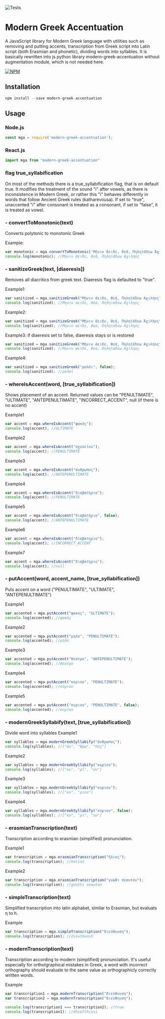 ![Tests](https://github.com/PicusZeus/modern_greek_accentuation_js/actions/workflows/publish.yml/badge.svg)


# Modern Greek Accentuation


A JavaScript library for Modern Greek language with utilities such as removing and putting accents,
transcription from Greek script into Latin script (both Erasmian and phonetic), dividing words into syllables. It is basically rewritten into js python library modern-greek-accentuation without augmentation module, which is not needed here.

[![NPM](https://nodei.co/npm/modern-greek-accentuation.png)](https://nodei.co/npm/modern-greek-accentuation/)

Installation
----------
```javascript
npm install --save modern-greek-accentuation
````

Usage
-----

### Node.js
```javascript
const mga = require('modern-greek-accentuation');
```
### React.js
```javascript
import mga from "modern-greek-accentuation"
```

### flag true_syllabification
On most of the methods there is a true_syllabification flag, that is on default true. It modifies the treatment of the sound "i" after vowels, as there is inconsistence in Modern Greek, or rather this "i" behaves differently in words that follow Ancient Greek rules (katharevousa). If set to "true", unaccented "i" after consonant is treated as a consonant, if set to "false", it is treated as vowel.


### - convertToMonotonic(text)
Converts polytonic to monotonic Greek

Example:
```javascript
var monotonic = mga.convertToMonotonic('Μῆνιν ἄειδε, θεά, Πηληϊάδεω Ἀχιλῆος');
console.log(monotonic); //Μήνιν άειδε, θεά, Πηληϊάδεω Αχιλήος
```

### - sanitizeGreek(text, [diaeresis])
Removes all diacritics from greek text. Diaeresis flag is defaulted to "true".

Example1:
```javascript
var sanitized = mga.sanitizeGreek("Μήνιν άειδε, θεά, Πηληϊάδεω Αχιλήος");
console.log(sanitized); //Μηνιν αειδε, θεα, Πηληιαδεω Αχιληος
```

Example2:
```javascript
var sanitized = mga.sanitizeGreek("Μῆνιν ἄειδε, θεά, Πηληϊάδεω Ἀχιλῆος");
console.log(sanitized); //Μηνιν αειδε, θεα, Πηληιαδεω Αχιληος
```

Example3:
if diaeresis set to false, diaeresis stays or is restored
```javascript
var sanitized = mga.sanitizeGreek("Μήνιν άειδε, θεά, Πηληϊάδεω Αχιλήος", false);
console.log(sanitized); //Μηνιν αειδε, θεα, Πηληϊαδεω Αχιληος
```

Example4:
```javascript
var sanitized = mga.sanitizeGreek("ρολόι", false);
console.log(sanitized); //ρολοϊ
```


### - whereIsAccent(word, [true_syllabification])
Shows placement of an accent. Returned values can be "PENULTIMATE", "ULTIMATE", "ANTEPENULTIMATE", "INCORRECT_ACCENT", null (if there is no accent)

Example1
```javascript
var accent = mga.whereIsAccent("φακός");
console.log(accent); //ULTIMATE
```

Example2
```javascript
var accent = mga.whereIsAccent("σχολείου");
console.log(accent); //PENULTIMATE
```

Example3
```javascript
var accent = mga.whereIsAccent("άνθρωπος");
console.log(accent); //ANTEPENULTIMATE
```

Example4
```javascript
var accent = mga.whereIsAccent("διαβατήριο");
console.log(accent); //PENULTIMATE
```

Example5
```javascript
var accent = mga.whereIsAccent("διαβατήριο", false);
console.log(accent); //ANTEPENULTIMATE
```

Example6
```javascript
var accent = mga.whereIsAccent("δίαβατηριο");
console.log(accent); //INCORRECT_ACCENT
```

Example7
```javascript
var accent = mga.whereIsAccent("διαβατηριο");
console.log(accent); //null
```

### - putAccent(word, accent_name, [true_syllabification])
Puts accent on a word ("PENULTIMATE", "ULTIMATE", "ANTEPENULTIMATE")

Example1
```javascript
var accented = mga.putAccent("φακος", "ULTIMATE");
console.log(accented); //φακός
```

Example2
```javascript
var accented = mga.putAccent("μηλο", "PENULTIMATE");
console.log(accented); //μήλο
```

Example3
```javascript
var accented = mga.putAccent("θεατρο", "ANTEPENULTIMATE");
console.log(accented); //θέατρο
```

Example4
```javascript
var accented = mga.putAccent("κυριου", "PENULTIMATE");
console.log(accented); //κύριου
```

Example5
```javascript
var accented = mga.putAccent("κυριου", "PENULTIMATE", false);
console.log(accented); //κυρίου
```

### - modernGreekSyllabify(text, [true_syllabification])
Divide word into syllables
Example1
```javascript
var syllables = mga.modernGreekSyllabify("άνθρωπος");
console.log(syllables); //["άν", "θρω", "πος"]
```

Example2
```javascript
var syllables = mga.modernGreekSyllabify("κυρίου");
console.log(syllables); //["κυ", "ρί", "ου"]
```

Example3
```javascript
var syllables = mga.modernGreekSyllabify("κυριου");
console.log(syllables); //["κυ", "ριου"]
```

Example4
```javascript
var syllables = mga.modernGreekSyllabify("κυριου", false);
console.log(syllables); //["κυ", "ρι", "ου"]
```


### - erasmianTranscription(text)
Transcription according to erasmian (simplified) pronunciation.

Example1
```javascript
var transcription = mga.erasmianTranscription("ἥλιος");
console.log(transcription); //helios
```

Example2
```javascript
var transcription = mga.erasmianTranscription("γνῶθι σεαυτόν");
console.log(transcription); //gnothi seauton
```

### - simpleTranscription(text)
Simplified transcription into latin alphabet, similar to Erasmian, but evaluats η to h.

Example
```javascript
var transcription = mga.simpleTranscription("διεύθυνση");
console.log(transcription); //dieuthunsh
```




### - modernTranscription(text)
Transcription according to modern (simplified) pronunciation. It's useful especially for orthotgraphical mistakes in Greek, a word with incorrect orthography should evaluate to the same value as orthographicly correctly written words.

Example
```javascript
var transcription1 = mga.modernTranscription("διεύθυνση");
var transcription2 = mga.modernTranscription("διεύθηνση");

console.log(transcription1 === transcription2); //true
console.log(transcription1): //dhiefthinsi
```

